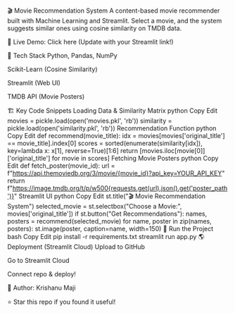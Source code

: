 🎬 Movie Recommendation System
A content-based movie recommender built with Machine Learning and Streamlit. Select a movie, and the system suggests similar ones using cosine similarity on TMDB data.

🚀 Live Demo: Click here (Update with your Streamlit link!)

📌 Tech Stack
Python, Pandas, NumPy

Scikit-Learn (Cosine Similarity)

Streamlit (Web UI)

TMDB API (Movie Posters)

🏗️ Key Code Snippets
Loading Data & Similarity Matrix
python
Copy
Edit
movies = pickle.load(open('movies.pkl', 'rb'))
similarity = pickle.load(open('similarity.pkl', 'rb'))
Recommendation Function
python
Copy
Edit
def recommend(movie_title):
    idx = movies[movies['original_title'] == movie_title].index[0]
    scores = sorted(enumerate(similarity[idx]), key=lambda x: x[1], reverse=True)[1:6]
    return [movies.iloc[movie[0]]['original_title'] for movie in scores]
Fetching Movie Posters
python
Copy
Edit
def fetch_poster(movie_id):
    url = f"https://api.themoviedb.org/3/movie/{movie_id}?api_key=YOUR_API_KEY"
    return f"https://image.tmdb.org/t/p/w500{requests.get(url).json().get('poster_path')}"
Streamlit UI
python
Copy
Edit
st.title("🎬 Movie Recommendation System")
selected_movie = st.selectbox("Choose a Movie:", movies['original_title'])
if st.button("Get Recommendations"):
    names, posters = recommend(selected_movie)
    for name, poster in zip(names, posters):
        st.image(poster, caption=name, width=150)
🚀 Run the Project
bash
Copy
Edit
pip install -r requirements.txt
streamlit run app.py
🌎 Deployment (Streamlit Cloud)
Upload to GitHub

Go to Streamlit Cloud

Connect repo & deploy!

📌 Author: Krishanu Maji

⭐ Star this repo if you found it useful!







